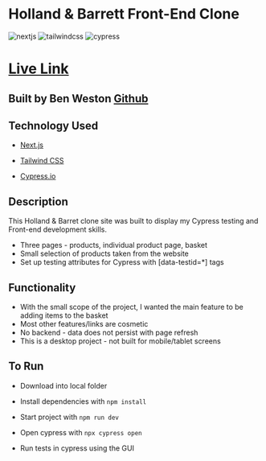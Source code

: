 # Holland & Barrett Front-End Clone

![nextjs](https://img.shields.io/badge/next.js-000000?style=for-the-badge&logo=nextdotjs&logoColor=white)
![tailwindcss](https://img.shields.io/badge/Tailwind_CSS-38B2AC?style=for-the-badge&logo=tailwind-css&logoColor=white)
![cypress](https://img.shields.io/badge/Cypress-17202C?style=for-the-badge&logo=cypress&logoColor=white)

# [Live Link](https://holland-barrett-clone.vercel.app)

## Built by Ben Weston [Github](https://github.com/benwestondigital)

## Technology Used

- [Next.js](https://nextjs.org/)

- [Tailwind CSS](https://tailwindcss.com/)

- [Cypress.io](https://www.cypress.io/)

## Description

This Holland & Barret clone site was built to display my Cypress testing and Front-end development skills.

- Three pages - products, individual product page, basket
- Small selection of products taken from the website
- Set up testing attributes for Cypress with [data-testid=*] tags

## Functionality

- With the small scope of the project, I wanted the main feature to be adding items to the basket
- Most other features/links are cosmetic
- No backend - data does not persist with page refresh
- This is a desktop project - not built for mobile/tablet screens



## To Run

- Download into local folder

- Install dependencies with `npm install`

- Start project with `npm run dev`

- Open cypress with `npx cypress open`

- Run tests in cypress using the GUI

